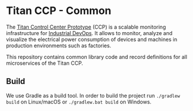 # Titan CCP - Common

The [Titan Control Center Prototype](http://eprints.uni-kiel.de/43910) (CCP) is a
scalable monitoring infrastructure for [Industrial DevOps](https://industrial-devops.org/).
It allows to monitor, analyze and visualize the electrical power consumption of
devices and machines in production environments such as factories.

This repository contains common library code and record definitions for all microservices of the Titan CCP.

## Build

We use Gradle as a build tool. In order to build the project run
`./gradlew build` on Linux/macOS or `./gradlew.bat build` on Windows.
